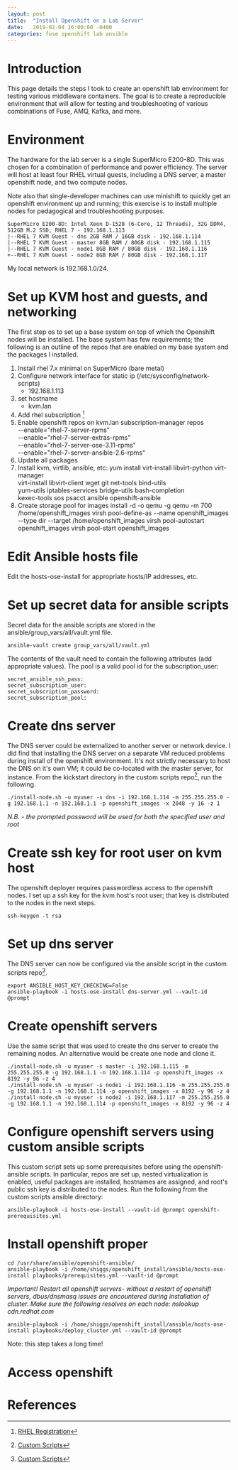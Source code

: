 ```yaml
---
layout: post
title:  "Install Openshift on a Lab Server"
date:   2019-02-04 16:00:00 -0400
categories: fuse openshift lab ansible
---
```


# Introduction 
This page details the steps I took to create an openshift lab environment for testing various middleware containers.  The goal is to create a reproducible environment that will allow for testing and troubleshooting of various combinations of Fuse, AMQ, Kafka, and more.

# Environment
The hardware for the lab server is a single SuperMicro E200-8D.  This was chosen for a combination of performance and power efficiency.  The server will host at least four RHEL virtual guests, including a DNS server, a master openshift node, and two compute nodes.  

Note also that single-developer machines can use minishift to quickly get an openshift environment up and running; this exercise is to install multiple nodes for pedagogical and troubleshooting purposes.

```
SuperMicro E200-8D: Intel Xeon D-1528 (6-Core, 12 Threads), 32G DDR4, 512GB M.2 SSD, RHEL 7 - 192.168.1.113
|--RHEL 7 KVM Guest - dns 2GB RAM / 16GB disk - 192.168.1.114
|--RHEL 7 KVM Guest - master 8GB RAM / 80GB disk - 192.168.1.115
|--RHEL 7 KVM Guest - node1 8GB RAM / 80GB disk - 192.168.1.116
+--RHEL 7 KVM Guest - node2 8GB RAM / 80GB disk - 192.168.1.117
```

My local network is 192.168.1.0/24.

# Set up KVM host and guests, and networking
The first step os to set up a base system on top of which the Openshift nodes will be installed.  The base system has few requirements; the following is an outline of the repos that are enabled on my base system and the packages I installed.
1.  Install rhel 7.x minimal on SuperMicro (bare metal)
2.  Configure network interface for static ip (/etc/sysconfig/network-scripts)
    * 192.168.1.113
3.  set hostname
    * kvm.lan
4.  Add rhel subscription [^1]
5.  Enable openshift repos on kvm.lan
    subscription-manager repos \
    --enable="rhel-7-server-rpms" \
    --enable="rhel-7-server-extras-rpms" \
    --enable="rhel-7-server-ose-3.11-rpms" \
    --enable="rhel-7-server-ansible-2.6-rpms"
6.  Update all packages
7.  Install kvm, virtlib, ansible, etc:
    yum install virt-install libvirt-python virt-manager \
       virt-install libvirt-client wget git net-tools bind-utils \
       yum-utils iptables-services bridge-utils bash-completion \
       kexec-tools sos psacct ansible openshift-ansible
8.  Create storage pool for images
       install -d -o qemu -g qemu -m 700 /home/openshift_images
       virsh pool-define-as --name openshift_images --type dir --target /home/openshift_images
       virsh pool-autostart openshift_images
       virsh pool-start openshift_images

# Edit Ansible hosts file
Edit the hosts-ose-install for appropriate hosts/IP addresses, etc.

# Set up secret data for ansible scripts
Secret data for the ansible scripts are stored in the ansible/group_vars/all/vault.yml file.

```
ansible-vault create group_vars/all/vault.yml
```

The contents of the vault need to contain the following attributes (add appropriate values).  The pool is a valid pool id for the subscription_user:

```
secret_ansible_ssh_pass:
secret_subscription_user:
secret_subscription_password:
secret_subscription_pool:
```

# Create dns server
The DNS server could be externalized to another server or network device.  I did find that installing the DNS server on a separate VM reduced problems during install of the openshift environment.  It's not strictly necessary to host the DNS on it's own VM; it could be co-located with the master server, for instance. From the kickstart directory in the custom scripts repo[^2], run the following.

```
./install-node.sh -u myuser -s dns -i 192.168.1.114 -m 255.255.255.0 -g 192.168.1.1 -n 192.168.1.1 -p openshift_images -x 2048 -y 16 -z 1
```

*N.B. - the prompted password will be used for both the specified user and root*


# Create ssh key for root user on kvm host
The openshift deployer requires passwordless access to the openshift nodes.  I set up a ssh key for the kvm host's root user; that key is distributed to the nodes in the next steps.

```
ssh-keygen -t rsa
```

# Set up dns server
The DNS server can now be configured via the ansible script in the custom scripts repo[^2].

```
export ANSIBLE_HOST_KEY_CHECKING=False
ansible-playbook -i hosts-ose-install dns-server.yml --vault-id @prompt
```

# Create openshift servers
Use the same script that was used to create the dns server to create the remaining nodes.  An alternative would be create one node and clone it.

```
./install-node.sh -u myuser -s master -i 192.168.1.115 -m 255.255.255.0 -g 192.168.1.1 -n 192.168.1.114 -p openshift_images -x 8192 -y 96 -z 4
./install-node.sh -u myuser -s node1 -i 192.168.1.116 -m 255.255.255.0 -g 192.168.1.1 -n 192.168.1.114 -p openshift_images -x 8192 -y 96 -z 4
./install-node.sh -u myuser -s node2 -i 192.168.1.117 -m 255.255.255.0 -g 192.168.1.1 -n 192.168.1.114 -p openshift_images -x 8192 -y 96 -z 4
```

# Configure openshift servers using custom ansible scripts
This custom script sets up some prerequisites before using the openshift-ansible scripts.  In particular, repos are set up, nested virtualization is enabled, useful packages are installed, hostnames are assigned, and root's public ssh key is distributed to the nodes. Run the following from the custom scripts ansible directory:
```
ansible-playbook -i hosts-ose-install --vault-id @prompt openshift-prerequisites.yml
```

# Install openshift proper

```
cd /usr/share/ansible/openshift-ansible/
ansible-playbook -i /home/shiggs/openshift_install/ansible/hosts-ose-install playbooks/prerequisites.yml --vault-id @prompt
```

*Important! Restart all openshift servers- without a restart of openshift servers, dbus/dnsmasq issues are encountered during installation of cluster.  Make sure the following resolves on each node: nslookup cdn.redhat.com*

```
ansible-playbook -i /home/shiggs/openshift_install/ansible/hosts-ose-install playbooks/deploy_cluster.yml --vault-id @prompt
```

Note: this step takes a long time!

# Access openshift



# References
[^1]:[RHEL Registration]( https://access.redhat.com/labs/registrationassistant/)
[^2]:[Custom Scripts](https://)
